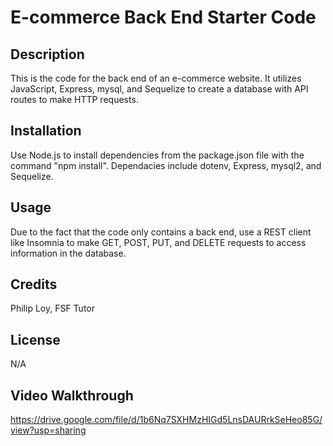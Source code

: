 # E-commerce Back End Starter Code

## Description

This is the code for the back end of an e-commerce website. It utilizes JavaScript, Express, mysql, and Sequelize to create a database with API routes to make HTTP requests.

## Installation

Use Node.js to install dependencies from the package.json file with the command "npm install". Dependacies include dotenv, Express, mysql2, and Sequelize.

## Usage

Due to the fact that the code only contains a back end, use a REST client like Insomnia to make GET, POST, PUT, and DELETE requests to access information in the database.

## Credits

Philip Loy, FSF Tutor

## License

N/A

## Video Walkthrough

https://drive.google.com/file/d/1b6Nq7SXHMzHIGd5LnsDAURrkSeHeo85G/view?usp=sharing